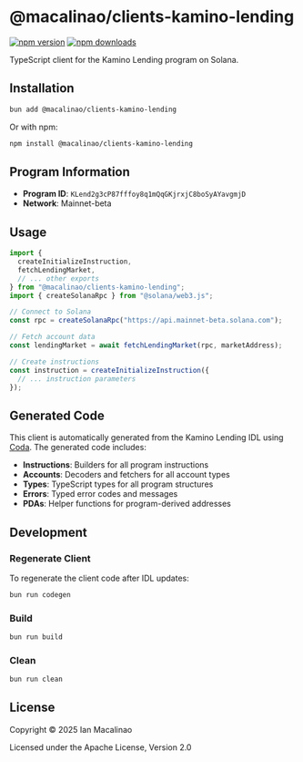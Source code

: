# @macalinao/clients-kamino-lending

[![npm version](https://img.shields.io/npm/v/@macalinao/clients-kamino-lending.svg)](https://www.npmjs.com/package/@macalinao/clients-kamino-lending)
[![npm downloads](https://img.shields.io/npm/dm/@macalinao/clients-kamino-lending.svg)](https://www.npmjs.com/package/@macalinao/clients-kamino-lending)

TypeScript client for the Kamino Lending program on Solana.

## Installation

```bash
bun add @macalinao/clients-kamino-lending
```

Or with npm:
```bash
npm install @macalinao/clients-kamino-lending
```

## Program Information

- **Program ID**: `KLend2g3cP87fffoy8q1mQqGKjrxjC8boSyAYavgmjD`
- **Network**: Mainnet-beta

## Usage

```typescript
import { 
  createInitializeInstruction,
  fetchLendingMarket,
  // ... other exports
} from "@macalinao/clients-kamino-lending";
import { createSolanaRpc } from "@solana/web3.js";

// Connect to Solana
const rpc = createSolanaRpc("https://api.mainnet-beta.solana.com");

// Fetch account data
const lendingMarket = await fetchLendingMarket(rpc, marketAddress);

// Create instructions
const instruction = createInitializeInstruction({
  // ... instruction parameters
});
```

## Generated Code

This client is automatically generated from the Kamino Lending IDL using [Coda](https://coda.ianm.com). The generated code includes:

- **Instructions**: Builders for all program instructions
- **Accounts**: Decoders and fetchers for all account types
- **Types**: TypeScript types for all program structures
- **Errors**: Typed error codes and messages
- **PDAs**: Helper functions for program-derived addresses

## Development

### Regenerate Client

To regenerate the client code after IDL updates:

```bash
bun run codegen
```

### Build

```bash
bun run build
```

### Clean

```bash
bun run clean
```

## License

Copyright © 2025 Ian Macalinao

Licensed under the Apache License, Version 2.0